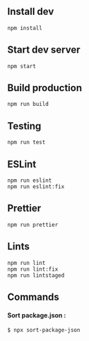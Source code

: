 ## Install dev

    npm install

## Start dev server

    npm start

## Build production

    npm run build

## Testing

    npm run test

## ESLint

    npm run eslint
    npm run eslint:fix

## Prettier

    npm run prettier

## Lints

    npm run lint
    npm run lint:fix
    npm run lintstaged

## Commands

#### Sort package.json :

`$ npx sort-package-json`
